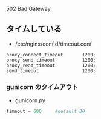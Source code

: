 502 Bad Gateway

## タイムしている

- /etc/nginx/conf.d/timeout.conf

~~~
proxy_connect_timeout       1200;
proxy_send_timeout          1200;
proxy_read_timeout          1200;
send_timeout                1200;
~~~

### gunicorn のタイムアウト

- gunicorn.py

~~~py
timeout = 600     #default 30
~~~
